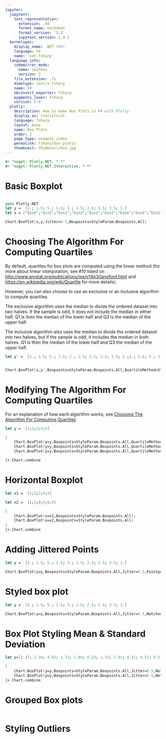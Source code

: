 ```yaml
---
jupyter:
  jupytext:
    text_representation:
      extension: .md
      format_name: markdown
      format_version: '1.2'
      jupytext_version: 1.4.2
  kernelspec:
    display_name: .NET (F#)
    language: F#
    name: .net-fsharp
  language_info:
    codemirror_mode:
      name: ipython
      version: 3
    file_extension: .fs
    mimetype: text/x-fsharp
    name: F#
    nbconvert_exporter: fsharp
    pygments_lexer: fsharp
    version: 5.0
  plotly:
    description: How to make Box Plots in F# with Plotly.
    display_as: statistical
    language: fsharp
    layout: base
    name: Box Plots
    order: 2
    page_type: example_index
    permalink: fsharp/box-plots/
    thumbnail: thumbnail/box.jpg
---
```


```fsharp dotnet_interactive={"language": "fsharp"}
#r "nuget: Plotly.NET, *-*"
#r "nuget: Plotly.NET.Interactive, *-*"
```

# Basic Boxplot

```fsharp dotnet_interactive={"language": "fsharp"}

open Plotly.NET
let y =  [2.; 1.5; 5.; 1.5; 3.; 2.5; 2.5; 1.5; 3.5; 1.]
let x = ["bin1";"bin2";"bin1";"bin2";"bin1";"bin2";"bin1";"bin1";"bin2";"bin1"]

Chart.BoxPlot(x,y,Jitter=0.1,Boxpoints=StyleParam.Boxpoints.All)


```

# Choosing The Algorithm For Computing Quartiles


By default, quartiles for box plots are computed using the linear method (for more about linear interpolation, see #10 listed on http://www.amstat.org/publications/jse/v14n3/langford.html and https://en.wikipedia.org/wiki/Quartile for more details).

However, you can also choose to use an exclusive or an inclusive algorithm to compute quartiles.

The exclusive algorithm uses the median to divide the ordered dataset into two halves. If the sample is odd, it does not include the median in either half. Q1 is then the median of the lower half and Q3 is the median of the upper half.

The inclusive algorithm also uses the median to divide the ordered dataset into two halves, but if the sample is odd, it includes the median in both halves. Q1 is then the median of the lower half and Q3 the median of the upper half.

```fsharp dotnet_interactive={"language": "fsharp"}
let y' =  [2.; 1.5; 5.; 1.5; 2.; 2.5; 2.1; 2.5; 1.5; 1.;2.; 1.5; 5.; 1.5; 3.; 2.5; 2.5; 1.5; 3.5; 1.]


Chart.BoxPlot(x,y',Boxpoints=StyleParam.Boxpoints.All,QuartileMethod=StyleParam.QuartileMethod.Exclusive) //Inclusive or "Linear" by default


```

# Modifying The Algorithm For Computing Quartiles


For an explanation of how each algorithm works, see  <a href="https://plotly.com/r/box-plots/#choosing-the-algorithm-for-computing-quartiles" target="_blank">Choosing The Algorithm For Computing Quartiles</a>

```fsharp dotnet_interactive={"language": "fsharp"}
let y =  [1;2;3;4;5]

[
    Chart.BoxPlot(y=y,Boxpoints=StyleParam.Boxpoints.All,QuartileMethod=StyleParam.QuartileMethod.Linear,Name="Linear Quartile");
    Chart.BoxPlot(y=y,Boxpoints=StyleParam.Boxpoints.All,QuartileMethod=StyleParam.QuartileMethod.Inclusive,Name="Inclusive Quartile");
    Chart.BoxPlot(y=y,Boxpoints=StyleParam.Boxpoints.All,QuartileMethod=StyleParam.QuartileMethod.Exclusive,Name="Exclusive Quartile")]

|> Chart.combine

```

# Horizontal Boxplot

```fsharp dotnet_interactive={"language": "fsharp"}
let x1 =  [1;2;3;4;5]

let x2 =  [1;2;4;5;6;9]

[
    Chart.BoxPlot(x=x1,Boxpoints=StyleParam.Boxpoints.All);
    Chart.BoxPlot(x=x2,Boxpoints=StyleParam.Boxpoints.All)
]
|> Chart.combine
```

# Adding Jittered Points

```fsharp dotnet_interactive={"language": "fsharp"}
let y =  [2.; 1.5; 5.; 1.5; 3.; 2.5; 2.5; 1.5; 3.5; 1.]

Chart.BoxPlot(y=y,Boxpoints=StyleParam.Boxpoints.All,Jitter=0.5,Pointpos= -1.8)
```

# Styled box plot

```fsharp dotnet_interactive={"language": "fsharp"}
let y =  [2.; 1.5; 5.; 1.5; 3.; 2.5; 2.5; 1.5; 3.5; 1.]

Chart.BoxPlot(y=y,Boxpoints=StyleParam.Boxpoints.All,Jitter=0.5,Notched=true,Color="red",Name="Styled box plot")
```

# Box Plot Styling Mean & Standard Deviation

```fsharp dotnet_interactive={"language": "fsharp"}
let y=[2.37; 2.16; 4.82; 1.73; 1.04; 0.23; 1.32; 2.91; 0.11; 4.51; 0.51; 3.75; 1.35; 2.98; 4.50; 0.18; 4.66; 1.30; 2.06; 1.19]

[
    Chart.BoxPlot(y=y,Boxpoints=StyleParam.Boxpoints.All,Jitter=0.5,Notched=true,Marker=Marker.init(Color="red"),Boxmean=StyleParam.BoxMean.True,Name="Only Mean");
    Chart.BoxPlot(y=y,Boxpoints=StyleParam.Boxpoints.All,Jitter=0.5,Notched=true,Marker=Marker.init(Color="blue"),Boxmean=StyleParam.BoxMean.SD,Name="Mean & SD")]
|> Chart.combine
```

# Grouped Box plots

```fsharp dotnet_interactive={"language": "fsharp"}

```

# Styling Outliers
